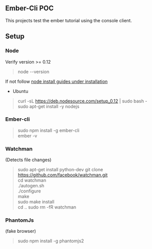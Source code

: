 ## Ember-Cli POC

This projects test the ember tutorial using the console client.

## Setup

### Node
Verify version >= 0.12
> node --version  

If not follow [node install guides under installation](http://guides.emberjs.com/v2.1.0/getting-started/)
- Ubuntu
> curl -sL https://deb.nodesource.com/setup_0.12 | sudo bash -  
> sudo apt-get install -y nodejs


### Ember-cli

> sudo npm install -g ember-cli  
> ember -v

### Watchman
(Detects file changes)
> sudo apt-get install python-dev
> git clone https://github.com/facebook/watchman.git  
> cd watchman  
> ./autogen.sh  
> ./configure  
> make  
> sudo make install  
> cd ..
> sudo rm -fR watchman
 
 
### PhantomJs
 (fake browser)
 
> sudo npm install -g phantomjs2
